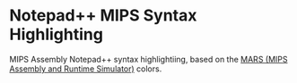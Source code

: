 # Notepad++ MIPS Syntax Highlighting
MIPS Assembly Notepad++ syntax highlightiing, based on the [MARS (MIPS Assembly 
and  Runtime Simulator)](http://courses.missouristate.edu/KenVollmar/MARS/index.htm)
 colors.
